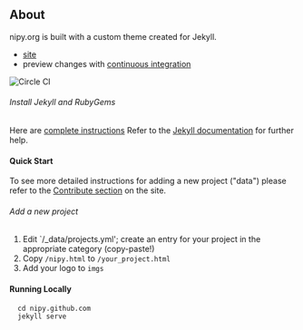 ## About
nipy.org is built with a custom theme created for Jekyll. 

- [site](http://www.nipy.org)
- preview changes with [continuous integration](https://circleci.com/gh/nipy/nipy.github.com/tree/master)

![Circle CI](http://circleci.com/gh/nipy/nipy.github.com.svg?style=svg)

###### Install Jekyll and RubyGems

Here are [complete instructions](https://help.github.com/articles/using-jekyll-with-pages/#installing-jekyll)
Refer to the [Jekyll documentation](http://jekyllrb.com) for further help.


#### Quick Start

To see more detailed instructions for adding a new project ("data") please refer to the [Contribute section](http://nipy.org/contribute.html) on the site.

###### Add a new project

1. Edit `/_data/projects.yml'; create an entry for your project in the appropriate category (copy-paste!)
2. Copy `/nipy.html` to `/your_project.html`
3. Add your logo to `imgs`

#### Running Locally

      cd nipy.github.com
      jekyll serve

